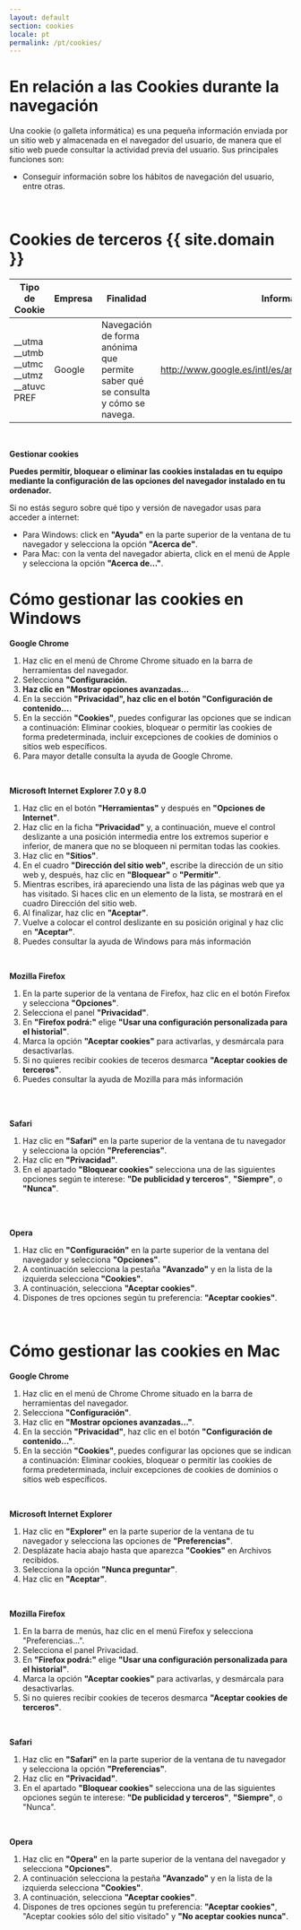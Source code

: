 ```yaml
---
layout: default
section: cookies
locale: pt
permalink: /pt/cookies/
---
```


<div class="container">
  <h1>En relación a las Cookies durante la navegación</h1>
  <p>Una cookie (o galleta informática) es una pequeña información enviada por un sitio web y almacenada en el navegador del usuario, de manera que el sitio web puede consultar la actividad previa del usuario.
  Sus principales funciones son:</p>
  <ul>
    <li>Conseguir información sobre los hábitos de navegación del usuario, entre otras.</li>
  </ul>
  <br>
  <h1>Cookies de terceros {{ site.domain }}</h1>
  <table class="cookies-table">
    <thead>
      <tr>
        <th>Tipo de Cookie</th>
        <th>Empresa</th>
        <th>Finalidad</th>
        <th>Información</th>
      </tr>
    </thead>
    <tbody>
      <tr>
        <td>
          __utma<br>
          __utmb<br>
          __utmc<br>
          __utmz<br>
          __atuvc<br>
          PREF
        </td>
        <td>Google</td>
        <td>Navegación de forma anónima que permite saber qué se consulta y cómo se navega.</td>
        <td><a href="http://www.google.es/intl/es/analytics/privacyoverview.html" target="_blank">http://www.google.es/intl/es/analytics/privacyoverview.html</a></td>
      </tr>
    </tbody>
  </table>
  <br>
  <p><b>Gestionar cookies</b></p>

  <p><b>Puedes permitir, bloquear o eliminar las cookies instaladas en tu equipo mediante la configuración de las opciones del navegador instalado en tu ordenador.</b><br>

  </p><p>Si no estás seguro sobre qué tipo y versión de navegador usas para acceder a internet:</p>

  <ul>
    <li>Para Windows: click en <b>"Ayuda"</b> en la parte superior de la ventana de tu navegador y selecciona la opción <b>"Acerca de"</b>.</li>
    <li>Para Mac: con la venta del navegador abierta, click en el menú de Apple y selecciona la opción <b>"Acerca de…"</b>.</li>
  </ul>

  <h1>Cómo gestionar las cookies en Windows</h1>

  <p><b>Google Chrome</b><br>
  </p><ol>
    <li>Haz clic en el menú de Chrome Chrome situado en la barra de herramientas del navegador.</li>
    <li>Selecciona <b>"Configuración</b><b>.</b></li><b>
    </b><li><b>Haz clic en "Mostrar opciones avanzadas…</b></li>
    <li>En la sección <b>"Privacidad", haz clic en el botón "Configuración de contenido…</b>.</li>
    <li>En la sección <b>"Cookies"</b>, puedes configurar las opciones que se indican a continuación: Eliminar cookies, bloquear o permitir las cookies de forma predeterminada, incluir excepciones de cookies de dominios o sitios web específicos.</li>
    <li>Para mayor detalle consulta la ayuda de Google Chrome.</li>
  </ol>

  <br>

  <p><b>Microsoft Internet Explorer 7.0 y 8.0</b></p>
  <ol>
    <li>Haz clic en el botón <b>"Herramientas"</b> y después en <b>"Opciones de Internet"</b>.</li>
    <li>Haz clic en la ficha <b>"Privacidad"</b> y, a continuación, mueve el control deslizante a una posición intermedia entre los extremos superior e inferior, de manera que no se bloqueen ni permitan todas las cookies.</li>
    <li>Haz clic en <b>"Sitios"</b>.</li>
    <li>En el cuadro <b>"Dirección del sitio web"</b>, escribe la dirección de un sitio web y, después, haz clic en <b>"Bloquear"</b> o <b>"Permitir"</b>.</li>
    <li>Mientras escribes, irá apareciendo una lista de las páginas web que ya has visitado. Si haces clic en un elemento de la lista, se mostrará en el cuadro Dirección del sitio web.</li>
    <li>Al finalizar, haz clic en <b>"Aceptar"</b>.</li>
    <li>Vuelve a colocar el control deslizante en su posición original y haz clic en <b>"Aceptar"</b>.</li>
    <li>Puedes consultar la ayuda de Windows para más información</li>
  </ol>

  <br>

  <p><b>Mozilla Firefox</b></p>
  <ol>
    <li>En la parte superior de la ventana de Firefox, haz clic en el botón Firefox y selecciona <b>"Opciones"</b>.</li>
    <li>Selecciona el panel <b>"Privacidad"</b>.</li>
    <li>En <b>"Firefox podrá:"</b> elige <b>"Usar una configuración personalizada para el historial"</b>.</li>
    <li>Marca la opción <b>"Aceptar cookies"</b> para activarlas, y desmárcala para desactivarlas.</li>
    <li>Si no quieres recibir cookies de teceros desmarca <b>"Aceptar cookies de terceros"</b>.</li>
    <li>Puedes consultar la ayuda de Mozilla para más información</li>
    &nbsp;</ol>

  <br>

  <p><b>Safari</b></p>
  <ol>
    <li>Haz clic en <b>"Safari"</b> en la parte superior de la ventana de tu navegador y selecciona la opción <b>"Preferencias"</b>.</li>
    <li>Haz clic en <b>"Privacidad"</b>.</li>
    <li>En el apartado <b>"Bloquear cookies"</b> selecciona una de las siguientes opciones según te interese: <b>"De publicidad y terceros"</b>, <b>"Siempre"</b>, o <b>"Nunca"</b>.</li>
    &nbsp;</ol>

  <br>

  <p><b>Opera</b></p>
  <ol>
    <li>Haz clic en <b>"Configuración"</b> en la parte superior de la ventana del navegador y selecciona <b>"Opciones"</b>.</li>
    <li>A continuación selecciona la pestaña <b>"Avanzado"</b> y en la lista de la izquierda selecciona <b>"Cookies"</b>.</li>
    <li>A continuación, selecciona <b>"Aceptar cookies"</b>.</li>
    <li>Dispones de tres opciones según tu preferencia: <b>"Aceptar cookies"</b>.</li>
  </ol>

  <br>

  <h1>Cómo gestionar las cookies en Mac</h1>

  <p><b>Google Chrome</b><br>
  </p><ol>
    <li>Haz clic en el menú de Chrome Chrome situado en la barra de herramientas del navegador.</li>
    <li>Selecciona <b>"Configuración"</b>.</li>
    <li>Haz clic en <b>"Mostrar opciones avanzadas…"</b>.</li>
    <li>En la sección <b>"Privacidad"</b>, haz clic en el botón <b>"Configuración de contenido…"</b>.</li>
    <li>En la sección <b>"Cookies"</b>, puedes configurar las opciones que se indican a continuación: Eliminar cookies, bloquear o permitir las cookies de forma predeterminada, incluir excepciones de cookies de dominios o sitios web específicos.</li>
  </ol>

  <br>

  <p><b>Microsoft Internet Explorer</b><br>
  </p><ol>
    <li>Haz clic en <b>"Explorer"</b> en la parte superior de la ventana de tu navegador y selecciona las opciones de <b>"Preferencias"</b>.</li>
    <li>Desplázate hacia abajo hasta que aparezca <b>"Cookies"</b> en Archivos recibidos.</li>
    <li>Selecciona la opción <b>"Nunca preguntar"</b>.</li>
    <li>Haz clic en <b>"Aceptar"</b>.</li>
  </ol>

  <br>

  <p><b>Mozilla Firefox</b><br>

  </p><ol>
    <li>En la barra de menús, haz clic en el menú Firefox y selecciona "Preferencias…".</li>
    <li>Selecciona el panel Privacidad.</li>
    <li>En <b>"Firefox podrá:"</b> elige <b>"Usar una configuración personalizada para el historial"</b>.</li>
    <li>Marca la opción <b>"Aceptar cookies"</b> para activarlas, y desmárcala para desactivarlas.</li>
    <li>Si no quieres recibir cookies de teceros desmarca <b>"Aceptar cookies de terceros"</b>.</li>
  </ol>

  <br>

  <p><b>Safari</b></p>

  <ol>
    <li>Haz clic en <b>"Safari"</b> en la parte superior de la ventana de tu navegador y selecciona la opción <b>"Preferencias"</b>.</li>
    <li>Haz clic en <b>"Privacidad"</b>.</li>
    <li>En el apartado <b>"Bloquear cookies"</b> selecciona una de las siguientes opciones según te interese: <b>"De publicidad y terceros"</b>, <b>"Siempre"</b>, o "Nunca".</li>
  </ol>

  <br>

  <p><b>Opera</b></p>

  <ol>
    <li>Haz clic en <b>"Opera"</b> en la parte superior de la ventana del navegador y selecciona <b>"Opciones"</b>.</li>
    <li>A continuación selecciona la pestaña <b>"Avanzado"</b> y en la lista de la izquierda selecciona <b>"Cookies"</b>.</li>
    <li>A continuación, selecciona <b>"Aceptar cookies"</b>.</li>
    <li>Dispones de tres opciones según tu preferencia: <b>"Aceptar cookies"</b>, "Aceptar cookies sólo del sitio visitado" y <b>"No aceptar cookies nunca"</b>.</li>
  </ol>
</div>
